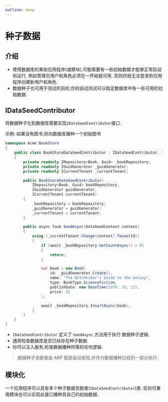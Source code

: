```yaml
---
outline: deep
---
```


# 种子数据

## 介绍

- 使用数据库的某些应用程序(或模块),可能需要有一些初始数据才能够正常启动和运行. 例如管理员用户和角色必须在一开始就可用. 否则你就无法登录到应用程序创建新用户和角色.
- 数据种子也可用于测试的目的,你的自动测试可以假定数据库中有一些可用的初始数据.

## IDataSeedContributor

将数据种子化到数据库需要实现`IDataSeedContributor`接口.

示例: 如果没有图书,则向数据库播种一个初始图书

```csharp
namespace Acme.BookStore
{
    public class BookStoreDataSeedContributor : IDataSeedContributor, ITransientDependency
    {
        private readonly IRepository<Book, Guid> _bookRepository;
        private readonly IGuidGenerator _guidGenerator;
        private readonly ICurrentTenant _currentTenant;

        public BookStoreDataSeedContributor(
            IRepository<Book, Guid> bookRepository,
            IGuidGenerator guidGenerator,
            ICurrentTenant currentTenant)
        {
            _bookRepository = bookRepository;
            _guidGenerator = guidGenerator;
            _currentTenant = currentTenant;
        }

        public async Task SeedAsync(DataSeedContext context)
        {
            using (_currentTenant.Change(context?.TenantId))
            {
                if (await _bookRepository.GetCountAsync() > 0)
                {
                    return;
                }

                var book = new Book(
                    id: _guidGenerator.Create(),
                    name: "The Hitchhiker's Guide to the Galaxy",
                    type: BookType.ScienceFiction,
                    publishDate: new DateTime(1979, 10, 12),
                    price: 42
                );

                await _bookRepository.InsertAsync(book);
            }
        }
    }
}
```

- `IDataSeedContributor` 定义了 `SeedAsync` 方法用于执行 数据种子逻辑.
- 通常检查数据库是否已经存在种子数据.
- 你可以注入服务,检查数据播种所需的任何逻辑.

> 数据种子贡献者由 ABP 框架自动发现,并作为数据播种过程的一部分执行.

## 模块化

一个应用程序可以具有多个种子数据贡献者(`IDataSeedContributor`)类. 任何可重用模块也可以实现此接口播种其自己的初始数据.
